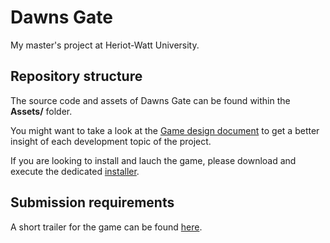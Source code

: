 # Dawns Gate
My master's project at Heriot-Watt University.

## Repository structure

The source code and assets of Dawns Gate can be found within the **Assets/** folder.

You might want to take a look at the [Game design document](GameDesignDocument.pdf) to get a better insight of each development topic of the project.

If you are looking to install and lauch the game, please download and execute the dedicated [installer](installer.exe).

## Submission requirements
A short trailer for the game can be found [here](https://youtu.be/YXl3cXdUzAs).
